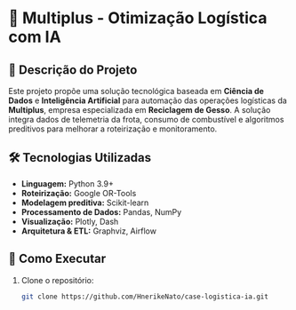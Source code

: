# 🚛 Multiplus - Otimização Logística com IA

## 📌 Descrição do Projeto
Este projeto propõe uma solução tecnológica baseada em **Ciência de Dados** e **Inteligência Artificial** para automação das operações logísticas da **Multiplus**, empresa especializada em **Reciclagem de Gesso**. A solução integra dados de telemetria da frota, consumo de combustível e algoritmos preditivos para melhorar a roteirização e monitoramento.

## 🛠 Tecnologias Utilizadas
- **Linguagem:** Python 3.9+
- **Roteirização:** Google OR-Tools
- **Modelagem preditiva:** Scikit-learn
- **Processamento de Dados:** Pandas, NumPy
- **Visualização:** Plotly, Dash
- **Arquitetura & ETL:** Graphviz, Airflow

## 🚀 Como Executar
1. Clone o repositório:
   ```bash
   git clone https://github.com/HnerikeNato/case-logistica-ia.git
